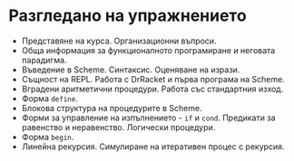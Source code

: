 Разгледано на упражнението
==========================

* Представяне на курса. Организационни въпроси.
* Обща информация за функционалното програмиране и неговата парадигма.
* Въведение в Scheme. Синтаксис. Оценяване на изрази.
* Същност на REPL. Работа с DrRacket и първа програма на Scheme.
* Вградени аритметични процедури. Работа със стандартния изход.
* Форма `define`.
* Блокова структура на процедурите в Scheme.
* Форми за управление на изпълнението - `if` и `cond`. Предикати за равенство и неравенство. Логически процедури.
* Форма `begin`.
* Линейна рекурсия. Симулиране на итеративен процес с рекурсия.
